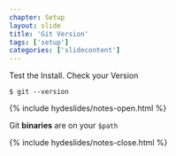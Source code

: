 ```yaml
---
chapter: Setup
layout: slide
title: 'Git Version'
tags: ['setup']
categories: ['slidecontent']
---
```


Test the Install. Check your Version

	$ git --version


{% include hydeslides/notes-open.html %}

Git __binaries__ are on your `$path`

{% include hydeslides/notes-close.html %}
